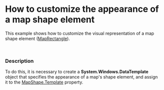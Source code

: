 # How to customize the appearance of a map shape element


<p>This example shows how to customize the visual representation of a map shape element (<a href="http://documentation.devexpress.com/#WPF/clsDevExpressXpfMapMapRectangletopic"><u>MapRectangle</u></a>).</p><p><br />
</p>


<h3>Description</h3>

<p>To do this, it is necessary to create a <strong>System.Windows.DataTemplate</strong> object that specifies the appearance of a map&#39;s shape element, and assign it to the <a href="http://help.devexpress.com/#WPF/DevExpressXpfMapMapShape_Templatetopic"><u>MapShape.Template</u></a> property.</p><p><br />
</p>

<br/>


